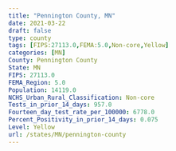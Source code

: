 ```yaml
---
title: "Pennington County, MN"
date: 2021-03-22
draft: false
type: county
tags: [FIPS:27113.0,FEMA:5.0,Non-core,Yellow]
categories: [MN]
County: Pennington County
State: MN
FIPS: 27113.0
FEMA_Region: 5.0
Population: 14119.0
NCHS_Urban_Rural_Classification: Non-core
Tests_in_prior_14_days: 957.0
Fourteen_day_test_rate_per_100000: 6778.0
Percent_Positivity_in_prior_14_days: 0.075
Level: Yellow
url: /states/MN/pennington-county
---
```



